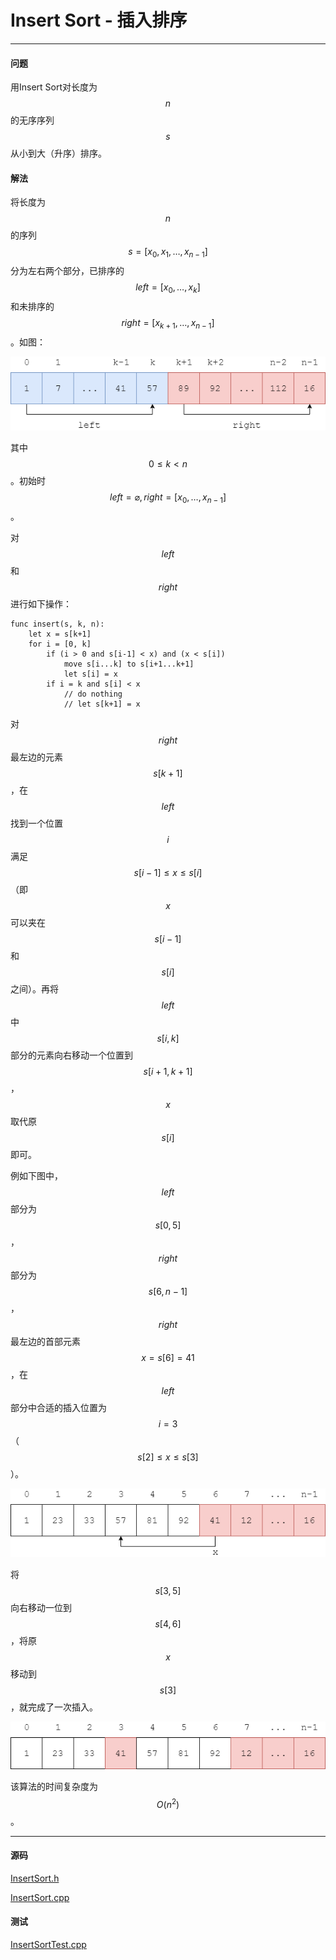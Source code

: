 <script type="text/javascript" src="https://cdnjs.cloudflare.com/ajax/libs/mathjax/2.7.1/MathJax.js?config=TeX-AMS-MML_HTMLorMML"></script>

# Insert Sort - 插入排序

--------

#### 问题

用Insert Sort对长度为$$ n $$的无序序列$$ s $$从小到大（升序）排序。

#### 解法

将长度为$$ n $$的序列$$ s = [x_0, x_1, \dots, x_{n-1}] $$分为左右两个部分，已排序的$$ left = [x_0, \dots, x_k] $$和未排序的$$ right = [x_{k+1}, \dots, x_{n-1}] $$。如图：

![InsertSort3.png](../res/InsertSort3.png)

其中$$ 0 \le k \lt n $$。初始时$$ left = \varnothing, right = [x_0, \dots, x_{n-1}] $$。

对$$ left $$和$$ right $$进行如下操作：

```
func insert(s, k, n):
    let x = s[k+1]
    for i = [0, k]
        if (i > 0 and s[i-1] < x) and (x < s[i])
            move s[i...k] to s[i+1...k+1]
            let s[i] = x
        if i = k and s[i] < x
            // do nothing
            // let s[k+1] = x
```

对$$ right $$最左边的元素$$ s[k+1] $$，在$$ left $$找到一个位置$$ i $$满足$$ s[i-1] \le x \le s[i] $$（即$$ x $$可以夹在$$ s[i-1] $$和$$ s[i] $$之间）。再将$$ left $$中$$ s[i,k] $$部分的元素向右移动一个位置到$$ s[i+1,k+1] $$，$$ x $$取代原$$ s[i] $$即可。

例如下图中，$$ left $$部分为$$ s[0,5] $$，$$ right $$部分为$$ s[6,n-1] $$，$$ right $$最左边的首部元素$$ x = s[6] = 41 $$，在$$ left $$部分中合适的插入位置为$$ i = 3 $$（$$ s[2] \le x \le s[3] $$）。

![InsertSort1.png](../res/InsertSort1.png)

将$$ s[3,5] $$向右移动一位到$$ s[4,6] $$，将原$$ x $$移动到$$ s[3] $$，就完成了一次插入。

![InsertSort2.png](../res/InsertSort2.png)

该算法的时间复杂度为$$ O(n^2) $$。

--------

#### 源码

[InsertSort.h](https://github.com/linrongbin16/Way-to-Algorithm/blob/master/src/Sort/InsertSort.h)

[InsertSort.cpp](https://github.com/linrongbin16/Way-to-Algorithm/blob/master/src/Sort/InsertSort.cpp)

#### 测试

[InsertSortTest.cpp](https://github.com/linrongbin16/Way-to-Algorithm/blob/master/src/Sort/InsertSortTest.cpp)
